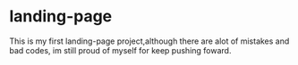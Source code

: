 # landing-page
This is my first landing-page project,although there are alot of mistakes and bad codes, im still proud of myself for keep pushing foward.